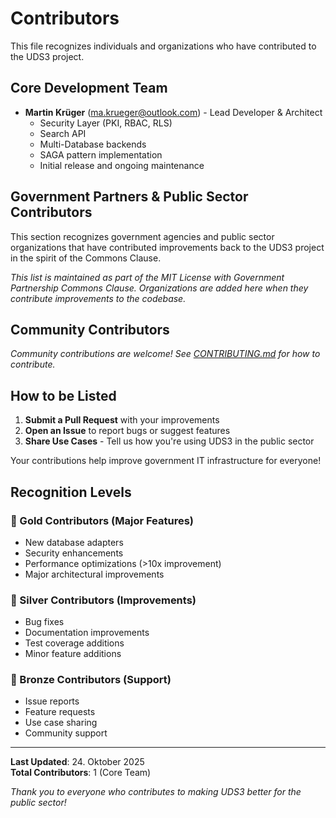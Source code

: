 # Contributors

This file recognizes individuals and organizations who have contributed to the UDS3 project.

## Core Development Team

- **Martin Krüger** (ma.krueger@outlook.com) - Lead Developer & Architect
  - Security Layer (PKI, RBAC, RLS)
  - Search API
  - Multi-Database backends
  - SAGA pattern implementation
  - Initial release and ongoing maintenance

## Government Partners & Public Sector Contributors

This section recognizes government agencies and public sector organizations that have contributed improvements back to the UDS3 project in the spirit of the Commons Clause.

<!-- Add contributors here following this format:

### [Organization Name]
- **Contribution**: [Brief description]
- **Date**: [YYYY-MM]
- **Impact**: [What this improved]
- **Contact**: [optional email]

Example:

### Ministry of Digital Affairs (Germany)
- **Contribution**: Enhanced audit logging for GDPR compliance
- **Date**: 2025-11
- **Impact**: Improved data protection tracking for all users
- **Contact**: opensource@ministry.de

-->

*This list is maintained as part of the MIT License with Government Partnership Commons Clause. Organizations are added here when they contribute improvements to the codebase.*

## Community Contributors

<!-- Individual contributors from the open source community -->

*Community contributions are welcome! See [CONTRIBUTING.md](CONTRIBUTING.md) for how to contribute.*

## How to be Listed

1. **Submit a Pull Request** with your improvements
2. **Open an Issue** to report bugs or suggest features
3. **Share Use Cases** - Tell us how you're using UDS3 in the public sector

Your contributions help improve government IT infrastructure for everyone!

## Recognition Levels

### 🥇 Gold Contributors (Major Features)
- New database adapters
- Security enhancements
- Performance optimizations (>10x improvement)
- Major architectural improvements

### 🥈 Silver Contributors (Improvements)
- Bug fixes
- Documentation improvements
- Test coverage additions
- Minor feature additions

### 🥉 Bronze Contributors (Support)
- Issue reports
- Feature requests
- Use case sharing
- Community support

---

**Last Updated**: 24. Oktober 2025  
**Total Contributors**: 1 (Core Team)

*Thank you to everyone who contributes to making UDS3 better for the public sector!*
